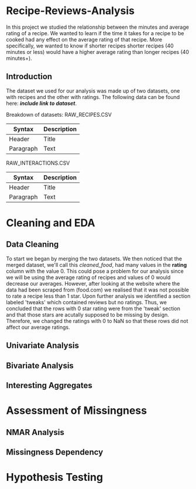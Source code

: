 # Recipe-Reviews-Analysis
In this project we studied the relationship between the minutes and average rating of a recipe. We wanted to learn if the time it takes for a recipe to be cooked had any effect on the average rating of that recipe. More specifically, we wanted to know if shorter recipes shorter recipes (40 minutes or less) would have a higher average rating than longer recipes (40 minutes+). 

## Introduction 
The dataset we used for our analysis was made up of two datasets, one with recipes and the other with ratings. The following data can be found here: ***include link to dataset***. 

Breakdown of datasets:
  RAW_RECIPES.CSV
  
  | Syntax | Description |
| ----------- | ----------- |
| Header | Title |
| Paragraph | Text |

  RAW_INTERACTIONS.CSV
  
  | Syntax | Description |
| ----------- | ----------- |
| Header | Title |
| Paragraph | Text |

# Cleaning and EDA 
  
## Data Cleaning
To start we began by merging the two datasets. We then noticed that the merged dataset, we'll call this *cleaned_food*, had many values in the **rating** column with the value 0. This could pose a problem for our analysis since we will be using the average rating of recipes and values of 0 would decrease our averages. However, after looking at the website where the data had been scraped from (food.com) we realised that it was not possible to rate a recipe less than 1 star. Upon further analysis we identified a section labeled 'tweaks' which contained reviews but no ratings. Thus, we concluded that the rows with 0 star rating were from the 'tweak' section and that those stars are acutally supposed to be missing by design. Therefore, we changed the ratings with 0 to NaN so that these rows did not affect our average ratings. 
  

## Univariate Analysis

## Bivariate Analysis

## Interesting Aggregates

# Assessment of Missingness 

## NMAR Analysis

## Missingness Dependency

# Hypothesis Testing

